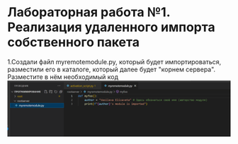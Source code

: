 # Лабораторная работа №1. Реализация удаленного импорта собственного пакета

1.Создали файл myremotemodule.py, который будет импортироваться, разместили его в каталоге, который далее будет "корнем сервера".
Разместите в нём необходимый код
![Image1](https://github.com/vasiliza2/proga_5_LR1/blob/76668a338e99b20a10b6f682f16aaa75aef06c07/%D0%A1%D0%BD%D0%B8%D0%BC%D0%BE%D0%BA%20%D1%8D%D0%BA%D1%80%D0%B0%D0%BD%D0%B0%202024-09-05%20150228.png)
